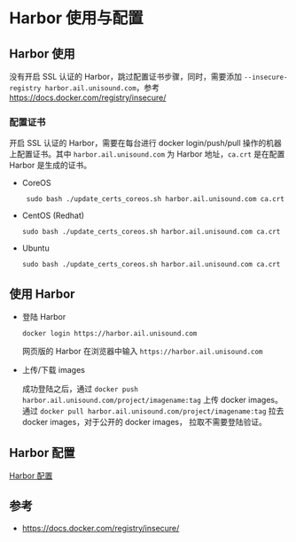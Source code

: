 # Harbor 使用与配置

## Harbor 使用
没有开启 SSL 认证的 Harbor，跳过配置证书步骤，同时，需要添加 `--insecure-registry harbor.ail.unisound.com`，参考 https://docs.docker.com/registry/insecure/

### 配置证书
开启 SSL 认证的 Harbor，需要在每台进行 docker login/push/pull 操作的机器上配置证书。其中 `harbor.ail.unisound.com` 为 Harbor 地址，`ca.crt` 是在配置 Harbor 是生成的证书。

* CoreOS
  ```
   sudo bash ./update_certs_coreos.sh harbor.ail.unisound.com ca.crt
  ```
* CentOS (Redhat)
  ```
  sudo bash ./update_certs_coreos.sh harbor.ail.unisound.com ca.crt
  ```
* Ubuntu
  ```
  sudo bash ./update_certs_coreos.sh harbor.ail.unisound.com ca.crt
  ```

## 使用 Harbor
* 登陆 Harbor
  ```
  docker login https://harbor.ail.unisound.com
  ```
  网页版的 Harbor 在浏览器中输入 `https://harbor.ail.unisound.com`

* 上传/下载 images

  成功登陆之后，通过 `docker push harbor.ail.unisound.com/project/imagename:tag` 上传 docker images。
  通过 `docker pull harbor.ail.unisound.com/project/imagename:tag` 拉去 docker images，对于公开的 docker images， 拉取不需要登陆验证。




## Harbor 配置
[Harbor 配置](how-to-config-harbor.md)


## 参考
* https://docs.docker.com/registry/insecure/
